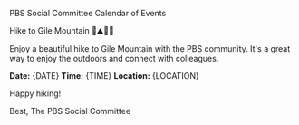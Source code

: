 PBS Social Committee Calendar of Events

Hike to Gile Mountain 🌲⛰️🌲🌲

Enjoy a beautiful hike to Gile Mountain with the PBS community. It's a great way to enjoy the outdoors and connect with colleagues.

**Date:** {DATE}
**Time:** {TIME}
**Location:** {LOCATION}

Happy hiking!

Best,
The PBS Social Committee
